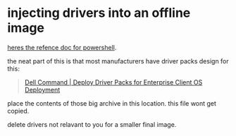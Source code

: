# injecting drivers into an offline image
[heres the refence doc for powershell](https://docs.microsoft.com/en-us/powershell/module/dism/add-windowsdriver?view=windowsserver2022-ps).

the neat part of this is that most manufacturers have driver packs design for this:

> [Dell Command | Deploy Driver Packs for Enterprise Client OS Deployment](https://www.dell.com/support/kbdoc/en-us/000124139/dell-command-deploy-driver-packs-for-enterprise-client-os-deployment?lang=en)


place the contents of those big archive in this location. this file wont get copied.

delete drivers not relavant to you for a smaller final image.


